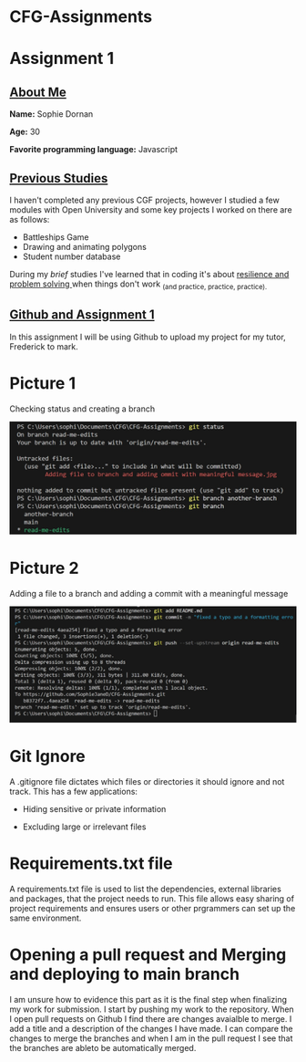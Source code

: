 # CFG-Assignments

# Assignment 1

## <ins> About Me </ins>

**Name:** Sophie Dornan

**Age:** 30

**Favorite programming language:** Javascript

## <ins> Previous Studies </ins>

I haven't completed any previous CGF projects, however I studied a few modules with Open University and some key projects I worked on there are as follows:

 - Battleships Game
 - Drawing and animating polygons
 - Student number database

 During my *brief* studies I've learned that in coding it's about <ins> resilience and problem solving </ins> when things don't work <sub>(and practice, practice, practice).</sub>


## <ins> Github and Assignment 1 </ins>

 In this assignment I will be using Github to upload my project for my tutor, Frederick to mark.

# Picture 1

Checking status and creating a branch

![Picture illustrating checking status and creating a branch.](checking%20status%20and%20creating%20branch.jpg)


# Picture 2

Adding a file to a branch and adding a commit with a meaningful message

![Picture illustrating adding a file to branch and adding a commit with a meaningful message.](Adding-file-to-branch-and-adding-commit-with-meaningful-message.jpg)


# Git Ignore

A .gitignore file dictates which files or directories it should ignore and not track. This has a few applications:

- Hiding sensitive or private information

- Excluding large or irrelevant files


# Requirements.txt file

A requirements.txt file is used to list the dependencies, external libraries and packages, that the project needs to run. This file allows easy sharing of project requirements and ensures users or other prgrammers can set up the same environment.

# Opening a pull request and Merging and deploying to main branch

I am unsure how to evidence this part as it is the final step when finalizing my work for submission. I start by pushing my work to the repository. When I open pull requests on Github I find there are changes avaialble to merge.  I add a title and a description of the changes I have made.  I can compare the changes to merge the branches and when I am in the pull request I see that the branches are ableto be automatically merged.  
